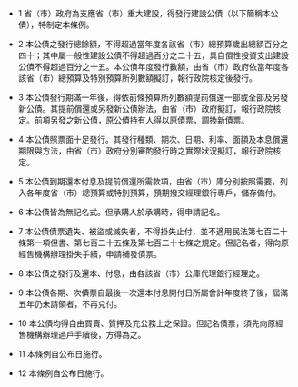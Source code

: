 * 1 省（市）政府為支應省（市）重大建設，得發行建設公債（以下簡稱本公債），特制定本條例。

* 2 本公債之發行總餘額，不得超過當年度各該省（市）總預算歲出總額百分之四十；其中屬一般性建設公債不得超過百分之二十五，具自償性投資支出建設公債不得超過百分之十五。本公債年度發行數額，由省（市）政府依當年度各該省（市）總預算及特別預算所列數額擬訂，報行政院核定後發行。

* 3 本公債發行期滿一年後，得依前條預算所列數額提前償還一部或全部及另發新公債。其提前償還或另發新公債辦法，由省（市）政府擬訂，報行政院核定。前項另發之新公債，原公債持有人得以原債票，調換新債票。

* 4 本公債照票面十足發行。其發行種類、期次、日期、利率、面額及本息償還期限與方法，由省（市）政府分別審酌發行時之實際狀況擬訂，報行政院核定。

* 5 本公債到期還本付息及提前償還所需款項，由省（市）庫分別按照需要，列入各年度省（市）總預算或特別預算，預期撥交經理銀行專戶，儲存備付。

* 6 本公債皆為無記名式。但承購人於承購時，得申請記名。

* 7 本公債債票遺失、被盜或滅失者，不得掛失止付，並不適用民法第七百二十條第一項但書、第七百二十五條及第七百二十七條之規定。但記名者，得向原經售機構辦理掛失手續，申請補發債票。

* 8 本公債之發行及還本、付息，由各該省（市）公庫代理銀行經理之。

* 9 本公債各期、次債票自最後一次還本付息開付日所屬會計年度終了後，屆滿五年仍未請領者，不再兌付。

* 10 本公債均得自由買賣、質押及充公務上之保證。但記名債票，須先向原經售機構辦理過戶手續後，方得為之。

* 11 本條例自公布日施行。

* 12 本條例自公布日施行。

